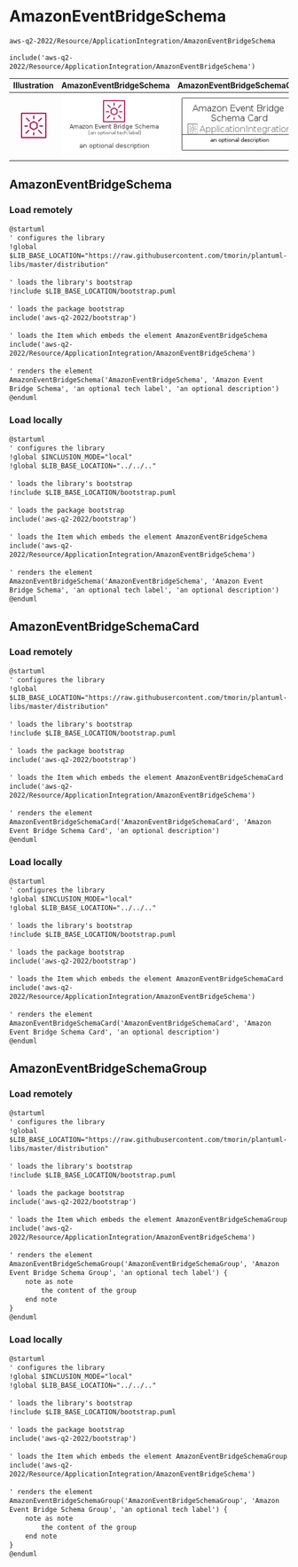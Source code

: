 # AmazonEventBridgeSchema


```text
aws-q2-2022/Resource/ApplicationIntegration/AmazonEventBridgeSchema
```

```text
include('aws-q2-2022/Resource/ApplicationIntegration/AmazonEventBridgeSchema')
```



| Illustration | AmazonEventBridgeSchema | AmazonEventBridgeSchemaCard | AmazonEventBridgeSchemaGroup |
| :---: | :---: | :---: | :---: |
| ![illustration for Illustration](../../../aws-q2-2022/Resource/ApplicationIntegration/AmazonEventBridgeSchema.png) | ![illustration for AmazonEventBridgeSchema](../../../aws-q2-2022/Resource/ApplicationIntegration/AmazonEventBridgeSchema.Local.png) | ![illustration for AmazonEventBridgeSchemaCard](../../../aws-q2-2022/Resource/ApplicationIntegration/AmazonEventBridgeSchemaCard.Local.png) | ![illustration for AmazonEventBridgeSchemaGroup](../../../aws-q2-2022/Resource/ApplicationIntegration/AmazonEventBridgeSchemaGroup.Local.png) |




## AmazonEventBridgeSchema

### Load remotely
```plantuml
@startuml
' configures the library
!global $LIB_BASE_LOCATION="https://raw.githubusercontent.com/tmorin/plantuml-libs/master/distribution"

' loads the library's bootstrap
!include $LIB_BASE_LOCATION/bootstrap.puml

' loads the package bootstrap
include('aws-q2-2022/bootstrap')

' loads the Item which embeds the element AmazonEventBridgeSchema
include('aws-q2-2022/Resource/ApplicationIntegration/AmazonEventBridgeSchema')

' renders the element
AmazonEventBridgeSchema('AmazonEventBridgeSchema', 'Amazon Event Bridge Schema', 'an optional tech label', 'an optional description')
@enduml
```

### Load locally
```plantuml
@startuml
' configures the library
!global $INCLUSION_MODE="local"
!global $LIB_BASE_LOCATION="../../.."

' loads the library's bootstrap
!include $LIB_BASE_LOCATION/bootstrap.puml

' loads the package bootstrap
include('aws-q2-2022/bootstrap')

' loads the Item which embeds the element AmazonEventBridgeSchema
include('aws-q2-2022/Resource/ApplicationIntegration/AmazonEventBridgeSchema')

' renders the element
AmazonEventBridgeSchema('AmazonEventBridgeSchema', 'Amazon Event Bridge Schema', 'an optional tech label', 'an optional description')
@enduml
```

## AmazonEventBridgeSchemaCard

### Load remotely
```plantuml
@startuml
' configures the library
!global $LIB_BASE_LOCATION="https://raw.githubusercontent.com/tmorin/plantuml-libs/master/distribution"

' loads the library's bootstrap
!include $LIB_BASE_LOCATION/bootstrap.puml

' loads the package bootstrap
include('aws-q2-2022/bootstrap')

' loads the Item which embeds the element AmazonEventBridgeSchemaCard
include('aws-q2-2022/Resource/ApplicationIntegration/AmazonEventBridgeSchema')

' renders the element
AmazonEventBridgeSchemaCard('AmazonEventBridgeSchemaCard', 'Amazon Event Bridge Schema Card', 'an optional description')
@enduml
```

### Load locally
```plantuml
@startuml
' configures the library
!global $INCLUSION_MODE="local"
!global $LIB_BASE_LOCATION="../../.."

' loads the library's bootstrap
!include $LIB_BASE_LOCATION/bootstrap.puml

' loads the package bootstrap
include('aws-q2-2022/bootstrap')

' loads the Item which embeds the element AmazonEventBridgeSchemaCard
include('aws-q2-2022/Resource/ApplicationIntegration/AmazonEventBridgeSchema')

' renders the element
AmazonEventBridgeSchemaCard('AmazonEventBridgeSchemaCard', 'Amazon Event Bridge Schema Card', 'an optional description')
@enduml
```

## AmazonEventBridgeSchemaGroup

### Load remotely
```plantuml
@startuml
' configures the library
!global $LIB_BASE_LOCATION="https://raw.githubusercontent.com/tmorin/plantuml-libs/master/distribution"

' loads the library's bootstrap
!include $LIB_BASE_LOCATION/bootstrap.puml

' loads the package bootstrap
include('aws-q2-2022/bootstrap')

' loads the Item which embeds the element AmazonEventBridgeSchemaGroup
include('aws-q2-2022/Resource/ApplicationIntegration/AmazonEventBridgeSchema')

' renders the element
AmazonEventBridgeSchemaGroup('AmazonEventBridgeSchemaGroup', 'Amazon Event Bridge Schema Group', 'an optional tech label') {
    note as note
        the content of the group
    end note
}
@enduml
```

### Load locally
```plantuml
@startuml
' configures the library
!global $INCLUSION_MODE="local"
!global $LIB_BASE_LOCATION="../../.."

' loads the library's bootstrap
!include $LIB_BASE_LOCATION/bootstrap.puml

' loads the package bootstrap
include('aws-q2-2022/bootstrap')

' loads the Item which embeds the element AmazonEventBridgeSchemaGroup
include('aws-q2-2022/Resource/ApplicationIntegration/AmazonEventBridgeSchema')

' renders the element
AmazonEventBridgeSchemaGroup('AmazonEventBridgeSchemaGroup', 'Amazon Event Bridge Schema Group', 'an optional tech label') {
    note as note
        the content of the group
    end note
}
@enduml
```

